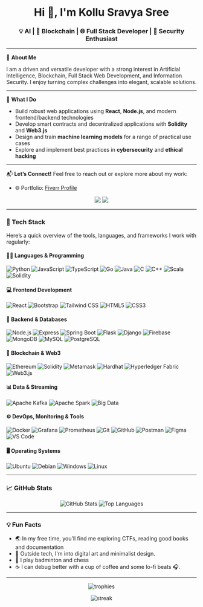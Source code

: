 <h1 align="center">Hi 👋, I'm Kollu Sravya Sree</h1>
<h3 align="center">💡 AI | 🔗 Blockchain | 🌐 Full Stack Developer | 🔐 Security Enthusiast</h3>

---

🎯 **About Me**

I am a driven and versatile developer with a strong interest in Artificial Intelligence, Blockchain, Full Stack Web Development, and Information Security. I enjoy turning complex challenges into elegant, scalable solutions.

---

💼 **What I Do**

- Build robust web applications using **React**, **Node.js**, and modern frontend/backend technologies  
- Develop smart contracts and decentralized applications with **Solidity** and **Web3.js**  
- Design and train **machine learning models** for a range of practical use cases  
- Explore and implement best practices in **cybersecurity** and **ethical hacking**

---

📬 **Let’s Connect!** 
Feel free to reach out or explore more about my work:
- 🌐 Portfolio: [Fiverr Profile](https://www.fiverr.com/sravyasreekollu)
<p align="center">
  <a href="mailto:kollusravyasree@gmail.com"><img src="https://img.shields.io/badge/Email-D14836?style=for-the-badge&logo=gmail&logoColor=white"/></a>
  <a href="https://www.linkedin.com/in/kollu-sravya-sree/"><img src="https://img.shields.io/badge/LinkedIn-blue?style=for-the-badge&logo=linkedin&logoColor=white"/></a>
</p>

---

### 🔧 Tech Stack

Here’s a quick overview of the tools, languages, and frameworks I work with regularly:

#### 👨‍💻 Languages & Programming  
![Python](https://img.shields.io/badge/-Python-3776AB?style=flat&logo=python&logoColor=white)
![JavaScript](https://img.shields.io/badge/-JavaScript-F7DF1E?style=flat&logo=javascript&logoColor=black)
![TypeScript](https://img.shields.io/badge/-TypeScript-3178C6?style=flat&logo=typescript&logoColor=white)
![Go](https://img.shields.io/badge/-Go-00ADD8?style=flat&logo=go&logoColor=white)
![Java](https://img.shields.io/badge/-Java-007396?style=flat&logo=java&logoColor=white)
![C](https://img.shields.io/badge/-C-A8B9CC?style=flat&logo=c&logoColor=black)
![C++](https://img.shields.io/badge/-C++-00599C?style=flat&logo=c%2B%2B&logoColor=white)
![Scala](https://img.shields.io/badge/-Scala-DC322F?style=flat&logo=scala&logoColor=white)
![Solidity](https://img.shields.io/badge/-Solidity-363636?style=flat&logo=solidity&logoColor=white)

#### 💻 Frontend Development  
![React](https://img.shields.io/badge/-React-61DAFB?style=flat&logo=react&logoColor=black)
![Bootstrap](https://img.shields.io/badge/-Bootstrap-7952B3?style=flat&logo=bootstrap&logoColor=white)
![Tailwind CSS](https://img.shields.io/badge/-TailwindCSS-38B2AC?style=flat&logo=tailwind-css&logoColor=white)
![HTML5](https://img.shields.io/badge/-HTML5-E34F26?style=flat&logo=html5&logoColor=white)
![CSS3](https://img.shields.io/badge/-CSS3-1572B6?style=flat&logo=css3&logoColor=white)

#### 🧠 Backend & Databases  
![Node.js](https://img.shields.io/badge/-Node.js-339933?style=flat&logo=node.js&logoColor=white)
![Express](https://img.shields.io/badge/-Express-000000?style=flat&logo=express&logoColor=white)
![Spring Boot](https://img.shields.io/badge/-SpringBoot-6DB33F?style=flat&logo=spring-boot&logoColor=white)
![Flask](https://img.shields.io/badge/-Flask-000000?style=flat&logo=flask&logoColor=white)
![Django](https://img.shields.io/badge/-Django-092E20?style=flat&logo=django&logoColor=white)
![Firebase](https://img.shields.io/badge/-Firebase-FFCA28?style=flat&logo=firebase&logoColor=black)
![MongoDB](https://img.shields.io/badge/-MongoDB-47A248?style=flat&logo=mongodb&logoColor=white)
![MySQL](https://img.shields.io/badge/-MySQL-4479A1?style=flat&logo=mysql&logoColor=white)
![PostgreSQL](https://img.shields.io/badge/-PostgreSQL-4169E1?style=flat&logo=postgresql&logoColor=white)

#### 🔗 Blockchain & Web3  
![Ethereum](https://img.shields.io/badge/-Ethereum-3C3C3D?style=flat&logo=ethereum&logoColor=white)
![Solidity](https://img.shields.io/badge/-Solidity-363636?style=flat&logo=solidity&logoColor=white)
![Metamask](https://img.shields.io/badge/-Metamask-F6851B?style=flat&logo=metamask&logoColor=white)
![Hardhat](https://img.shields.io/badge/-Hardhat-000000?style=flat&logo=hardhat&logoColor=yellow)
![Hyperledger Fabric](https://img.shields.io/badge/-Hyperledger-2DABB1?style=flat&logo=hyperledger&logoColor=white)
![Web3.js](https://img.shields.io/badge/-Web3.js-F16822?style=flat&logo=web3.js&logoColor=black)

#### 📊 Data & Streaming  
![Apache Kafka](https://img.shields.io/badge/-Kafka-231F20?style=flat&logo=apache-kafka&logoColor=white)
![Apache Spark](https://img.shields.io/badge/-Apache%20Spark-E25A1C?style=flat&logo=apachespark&logoColor=white)
![Big Data](https://img.shields.io/badge/-Big%20Data-14354C?style=flat&logo=apache&logoColor=white)

#### ⚙️ DevOps, Monitoring & Tools  
![Docker](https://img.shields.io/badge/-Docker-2496ED?style=flat&logo=docker&logoColor=white)
![Grafana](https://img.shields.io/badge/-Grafana-F46800?style=flat&logo=grafana&logoColor=white)
![Prometheus](https://img.shields.io/badge/-Prometheus-E6522C?style=flat&logo=prometheus&logoColor=white)
![Git](https://img.shields.io/badge/-Git-F05032?style=flat&logo=git&logoColor=white)
![GitHub](https://img.shields.io/badge/-GitHub-181717?style=flat&logo=github&logoColor=white)
![Postman](https://img.shields.io/badge/-Postman-FF6C37?style=flat&logo=postman&logoColor=white)
![Figma](https://img.shields.io/badge/-Figma-F24E1E?style=flat&logo=figma&logoColor=white)
![VS Code](https://img.shields.io/badge/-VSCode-007ACC?style=flat&logo=visual-studio-code&logoColor=white)

#### 🖥️ Operating Systems  
![Ubuntu](https://img.shields.io/badge/-Ubuntu-E95420?style=flat&logo=ubuntu&logoColor=white)
![Debian](https://img.shields.io/badge/-Debian-A81D33?style=flat&logo=debian&logoColor=white)
![Windows](https://img.shields.io/badge/-Windows-0078D6?style=flat&logo=windows&logoColor=white)
![Linux](https://img.shields.io/badge/-Linux-FCC624?style=flat&logo=linux&logoColor=black)

---

### 📈 GitHub Stats

<p align="center">
  <img src="https://github-readme-stats.vercel.app/api?username=Sravya-Sree&show_icons=true&hide_title=true&count_private=true&theme=radical" alt="GitHub Stats" />
  <img src="https://github-readme-stats.vercel.app/api/top-langs/?username=Sravya-Sree&layout=compact&theme=radical" alt="Top Languages" />
</p>

---

### 💡 Fun Facts
- 🌏 In my free time, you’ll find me exploring CTFs, reading good books and documentation 
- 🎨 Outside tech, I'm into digital art and minimalist design.
- 🏸 I play badminton and chess
- ☕ I can debug better with a cup of coffee and some lo-fi beats 🎧.

---

<p align="center">
  <img src="https://github-profile-trophy.vercel.app/?username=Sravya-Sree&theme=radical" alt="trophies" />
</p>

<p align="center">
  <img src="https://github-readme-streak-stats.herokuapp.com/?user=Sravya-Sree&theme=radical" alt="streak" />
</p>


<!---
Sravya-Sree/Sravya-Sree is a ✨ special ✨ repository because its `README.md` (this file) appears on your GitHub profile.
You can click the Preview link to take a look at your changes.
--->
